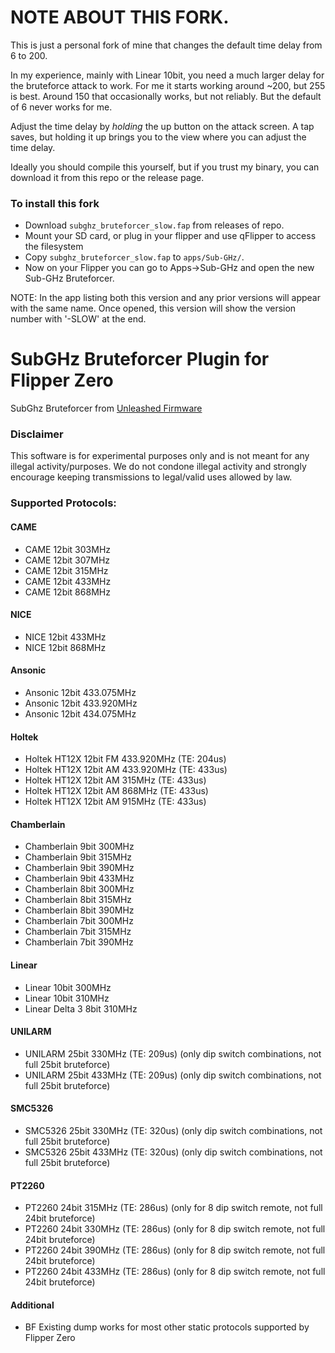 # NOTE ABOUT THIS FORK.

This is just a personal fork of mine that changes the default time delay from 6 to 200.

In my experience, mainly with Linear 10bit, you need a much larger delay for the bruteforce attack to work. For me it starts working around ~200, but 255 is best.  Around 150 that occasionally works, but not reliably.  But the default of 6 never works for me.

Adjust the time delay by *holding* the up button on the attack screen. A tap saves, but holding it up brings you to the view where you can adjust the time delay.

Ideally you should compile this yourself, but if you trust my binary, you can download it from this repo or the release page.

### To install this fork
- Download `subghz_bruteforcer_slow.fap` from releases of repo.
- Mount your SD card, or plug in your flipper and use qFlipper to access the filesystem
- Copy `subghz_bruteforcer_slow.fap` to `apps/Sub-GHz/`.
- Now on your Flipper you can go to Apps->Sub-GHz and open the new Sub-GHz Bruteforcer.

NOTE: In the app listing both this version and any prior versions will appear with the same name.  Once opened, this version will show the version number with '-SLOW' at the end.


# SubGHz Bruteforcer Plugin for Flipper Zero

SubGhz Bruteforcer from [Unleashed Firmware](https://github.com/DarkFlippers/unleashed-firmware)

### Disclaimer

This software is for experimental purposes only and is not meant for any illegal activity/purposes.
We do not condone illegal activity and strongly encourage keeping transmissions to legal/valid uses allowed by law. 

### Supported Protocols:

#### CAME

- CAME 12bit 303MHz
- CAME 12bit 307MHz
- CAME 12bit 315MHz
- CAME 12bit 433MHz
- CAME 12bit 868MHz

#### NICE

- NICE 12bit 433MHz
- NICE 12bit 868MHz

#### Ansonic

- Ansonic 12bit 433.075MHz
- Ansonic 12bit 433.920MHz
- Ansonic 12bit 434.075MHz

#### Holtek

- Holtek HT12X 12bit FM 433.920MHz (TE: 204us)
- Holtek HT12X 12bit AM 433.920MHz (TE: 433us)
- Holtek HT12X 12bit AM 315MHz (TE: 433us)
- Holtek HT12X 12bit AM 868MHz (TE: 433us)
- Holtek HT12X 12bit AM 915MHz (TE: 433us)
#### Chamberlain

- Chamberlain 9bit 300MHz
- Chamberlain 9bit 315MHz
- Chamberlain 9bit 390MHz
- Chamberlain 9bit 433MHz
- Chamberlain 8bit 300MHz
- Chamberlain 8bit 315MHz
- Chamberlain 8bit 390MHz
- Chamberlain 7bit 300MHz
- Chamberlain 7bit 315MHz
- Chamberlain 7bit 390MHz

#### Linear

- Linear 10bit 300MHz
- Linear 10bit 310MHz
- Linear Delta 3 8bit 310MHz

#### UNILARM

- UNILARM 25bit 330MHz (TE: 209us) (only dip switch combinations, not full 25bit bruteforce)
- UNILARM 25bit 433MHz (TE: 209us) (only dip switch combinations, not full 25bit bruteforce)

#### SMC5326

- SMC5326 25bit 330MHz (TE: 320us) (only dip switch combinations, not full 25bit bruteforce)
- SMC5326 25bit 433MHz (TE: 320us) (only dip switch combinations, not full 25bit bruteforce)

#### PT2260

- PT2260 24bit 315MHz (TE: 286us) (only for 8 dip switch remote, not full 24bit bruteforce)
- PT2260 24bit 330MHz (TE: 286us) (only for 8 dip switch remote, not full 24bit bruteforce)
- PT2260 24bit 390MHz (TE: 286us) (only for 8 dip switch remote, not full 24bit bruteforce)
- PT2260 24bit 433MHz (TE: 286us) (only for 8 dip switch remote, not full 24bit bruteforce)

#### Additional

- BF Existing dump works for most other static protocols supported by Flipper Zero
